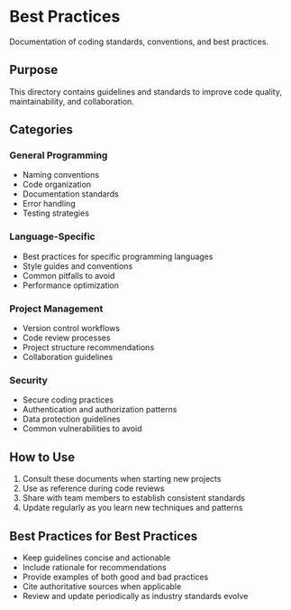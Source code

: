 # Best Practices

Documentation of coding standards, conventions, and best practices.

## Purpose

This directory contains guidelines and standards to improve code quality, maintainability, and collaboration.

## Categories

### General Programming

- Naming conventions
- Code organization
- Documentation standards
- Error handling
- Testing strategies

### Language-Specific

- Best practices for specific programming languages
- Style guides and conventions
- Common pitfalls to avoid
- Performance optimization

### Project Management

- Version control workflows
- Code review processes
- Project structure recommendations
- Collaboration guidelines

### Security

- Secure coding practices
- Authentication and authorization patterns
- Data protection guidelines
- Common vulnerabilities to avoid

## How to Use

1. Consult these documents when starting new projects
2. Use as reference during code reviews
3. Share with team members to establish consistent standards
4. Update regularly as you learn new techniques and patterns

## Best Practices for Best Practices

- Keep guidelines concise and actionable
- Include rationale for recommendations
- Provide examples of both good and bad practices
- Cite authoritative sources when applicable
- Review and update periodically as industry standards evolve
